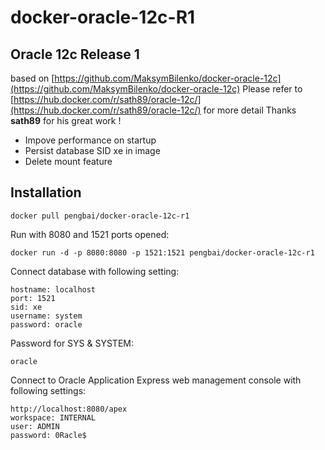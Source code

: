 # docker-oracle-12c-R1
## Oracle 12c Release 1 
based on [https://github.com/MaksymBilenko/docker-oracle-12c](https://github.com/MaksymBilenko/docker-oracle-12c)
Please refer to [https://hub.docker.com/r/sath89/oracle-12c/](https://hub.docker.com/r/sath89/oracle-12c/) for more detail
Thanks **sath89** for his great work !
 * Impove performance on startup
 * Persist database SID xe in image
 * Delete mount feature

## Installation

```
docker pull pengbai/docker-oracle-12c-r1
```

Run with 8080 and 1521 ports opened:

```
docker run -d -p 8080:8080 -p 1521:1521 pengbai/docker-oracle-12c-r1
```

Connect database with following setting:

```
hostname: localhost
port: 1521
sid: xe
username: system
password: oracle
```

Password for SYS & SYSTEM:
```
oracle
```
Connect to Oracle Application Express web management console with following settings:
```
http://localhost:8080/apex
workspace: INTERNAL
user: ADMIN
password: 0Racle$
```
